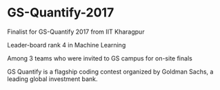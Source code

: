 # GS-Quantify-2017
Finalist for GS-Quantify 2017 from IIT Kharagpur 

Leader-board rank 4 in Machine Learning

Among 3 teams who were invited to GS campus for on-site finals

GS Quantify is a flagship coding contest organized by Goldman Sachs, a leading global investment bank. 
